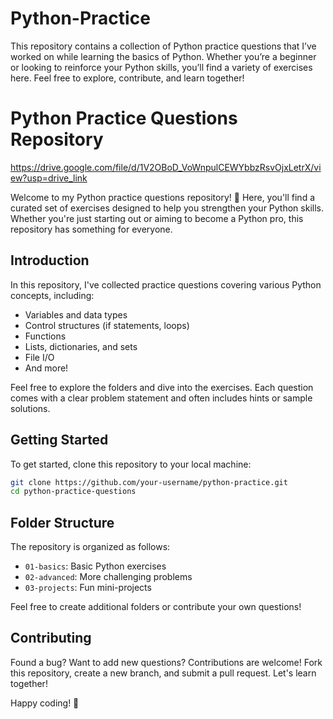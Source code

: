# Python-Practice
This repository contains a collection of Python practice questions that I’ve worked on while learning the basics of Python. Whether you’re a beginner or looking to reinforce your Python skills, you’ll find a variety of exercises here. Feel free to explore, contribute, and learn together!

# Python Practice Questions Repository

https://drive.google.com/file/d/1V2OBoD_VoWnpulCEWYbbzRsvOjxLetrX/view?usp=drive_link

Welcome to my Python practice questions repository! 🐍 Here, you'll find a curated set of exercises designed to help you strengthen your Python skills. Whether you're just starting out or aiming to become a Python pro, this repository has something for everyone.


## Introduction

In this repository, I've collected practice questions covering various Python concepts, including:

- Variables and data types
- Control structures (if statements, loops)
- Functions
- Lists, dictionaries, and sets
- File I/O
- And more!

Feel free to explore the folders and dive into the exercises. Each question comes with a clear problem statement and often includes hints or sample solutions.

## Getting Started

To get started, clone this repository to your local machine:

```bash
git clone https://github.com/your-username/python-practice.git
cd python-practice-questions
```

## Folder Structure

The repository is organized as follows:

- `01-basics`: Basic Python exercises
- `02-advanced`: More challenging problems
- `03-projects`: Fun mini-projects
  

Feel free to create additional folders or contribute your own questions!

## Contributing

Found a bug? Want to add new questions? Contributions are welcome! Fork this repository, create a new branch, and submit a pull request. Let's learn together!



Happy coding! 🚀

